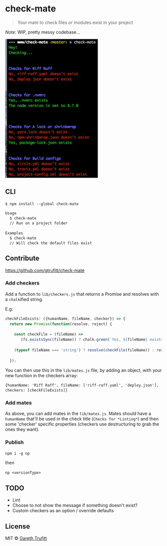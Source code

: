 # check-mate

> Your mate to check files or modules exist in your project

*Note:* WIP, pretty messy codebase...

![CLI](cli.jpg)

## CLI

```
$ npm install --global check-mate
```

```
Usage
  $ check-mate
  // Run on a project folder

Examples
  $ check-mate
  // Will check the default files exist
```

## Contribute

https://github.com/gtrufitt/check-mate

### Add checkers

Add a function to `lib/checkers.js` that returns a Promise and resolves with a `chalk`ified string.

E.g:

```js
checkFileExists: ({humanName, fileName, checker}) => {
  return new Promise(function(resolve, reject) {

    const checkFile = (fileName) =>
       (fs.existsSync(fileName)) ? chalk.green(`Yes, ${fileName} exists`) : chalk.red(`No, ${fileName} doesn't exist`);

    (typeof fileName === 'string') ? resolve(checkFile(fileName)) : resolve(fileName.map(checkFile).join(endOfLine));

  });
```

You can then use this in the `lib/mates.js` file, by adding an object, with your new function in the checkers array:

```
{humanName: 'Riff Raff', fileName: ['riff-raff.yaml', 'deploy.json'], checkers: [checkFileExists]}
```

### Add mates

As above, you can add mates in the `lib/mates.js`. Mates should have a `humanName` that'll be used in the check title (`Checks for *Linting*`) and then some 'checker' specific properties (checkers use destructuring to grab the ones they want).

### Publish

`npm i -g np`

then

`np <versionType>`

## TODO

- Lint
- Choose to not show the message if something doesn't exist?
- Custom checkers as an option / override defaults

## License

MIT © [Gareth Trufitt](http://trufitt.com)
